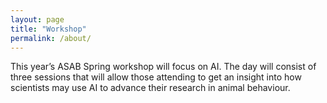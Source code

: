 ```yaml
---
layout: page
title: "Workshop"
permalink: /about/
---
```

This year’s ASAB Spring workshop will focus on AI. The day will consist of three sessions that will allow those attending to get an insight into how scientists may use AI to advance their research in animal behaviour.  
